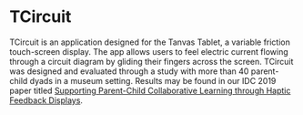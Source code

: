 # TCircuit

TCircuit is an application designed for the Tanvas Tablet, a variable friction touch-screen display. The app allows users to feel electric current flowing through a circuit diagram by gliding their fingers across the screen. TCircuit was designed and evaluated through a study with more than 40 parent-child dyads in a museum setting. Results may be found in our IDC 2019 paper titled [Supporting Parent-Child Collaborative Learning through Haptic Feedback Displays](https://dl.acm.org/citation.cfm?id=3323137).